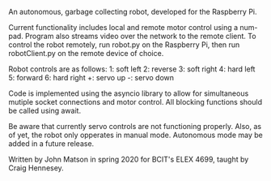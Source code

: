 An autonomous, garbage collecting robot, developed for the
Raspberry Pi.

Current functionality includes local and remote motor control
using a num-pad. Program also streams video over the network
to the remote client. To control the robot remotely, run
robot.py on the Raspberry Pi, then run robotClient.py on the
remote device of choice.

Robot controls are as follows:
1: soft left
2: reverse
3: soft right
4: hard left
5: forward
6: hard right
+: servo up
-: servo down

Code is implemented using the asyncio library to allow for
simultaneous mutiple socket connections and motor control.
All blocking functions should be called using await.

Be aware that currently servo controls are not functioning
properly. Also, as of yet, the robot only opperates in
manual mode. Autonomous mode may be added in a future
release.

Written by John Matson in spring 2020 for BCIT's ELEX 4699,
taught by Craig Hennesey.
